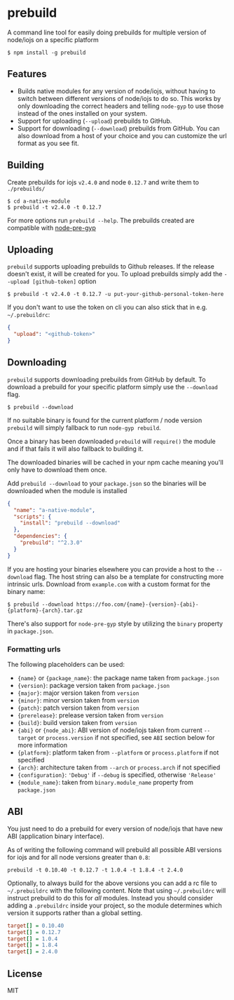 # prebuild

A command line tool for easily doing prebuilds for multiple version of node/iojs on a specific platform

```
$ npm install -g prebuild
```

## Features

* Builds native modules for any version of node/iojs, without having to switch between different versions of node/iojs to do so. This works by only downloading the correct headers and telling `node-gyp` to use those instead of the ones installed on your system.
* Support for uploading (`--upload`) prebuilds to GitHub.
* Support for downloading (`--download`) prebuilds from GitHub. You can also download from a host of your choice and you can customize the url format as you see fit.

## Building

Create prebuilds for iojs `v2.4.0` and node `0.12.7` and write them to `./prebuilds/`

```
$ cd a-native-module
$ prebuild -t v2.4.0 -t 0.12.7
```

For more options run `prebuild --help`. The prebuilds created are compatible with [node-pre-gyp](https://github.com/mapbox/node-pre-gyp)

## Uploading

`prebuild` supports uploading prebuilds to Github releases. If the release doesn't exist, it will be created for you. To upload prebuilds simply add the `--upload [github-token]` option

```
$ prebuild -t v2.4.0 -t 0.12.7 -u put-your-github-personal-token-here
```

If you don't want to use the token on cli you can also stick that in e.g. `~/.prebuildrc`:

```json
{
  "upload": "<github-token>"
}
```

## Downloading

`prebuild` supports downloading prebuilds from GitHub by default. To download a prebuild for your specific platform simply use the `--download` flag.

```
$ prebuild --download
```

If no suitable binary is found for the current platform / node version `prebuild`
will simply fallback to run `node-gyp rebuild`.

Once a binary has been downloaded `prebuild` will `require()` the module and if that fails it will also fallback to building it.

The downloaded binaries will be cached in your npm cache meaning you'll only have to download them once.

Add `prebuild --download` to your `package.json` so the binaries will be downloaded when the module is installed

```json
{
  "name": "a-native-module",
  "scripts": {
    "install": "prebuild --download"
  },
  "dependencies": {
    "prebuild": "^2.3.0"
  }
}
```

If you are hosting your binaries elsewhere you can provide a host to the `--download` flag. The host string can also be a template for constructing more intrinsic urls. Download from `example.com` with a custom format for the binary name:

```
$ prebuild --download https://foo.com/{name}-{version}-{abi}-{platform}-{arch}.tar.gz
```

There's also support for `node-pre-gyp` style by utilizing the `binary` property in `package.json`.

### Formatting urls

The following placeholders can be used:

* `{name}` or `{package_name}`: the package name taken from `package.json`
* `{version}`: package version taken from `package.json`
* `{major}`: major version taken from `version`
* `{minor}`: minor version taken from `version`
* `{patch}`: patch version taken from `version`
* `{prerelease}`: prelease version taken from `version`
* `{build}`: build version taken from `version`
* `{abi}` or `{node_abi}`: ABI version of node/iojs taken from current `--target` or `process.version` if not specified, see `ABI` section below for more information
* `{platform}`: platform taken from `--platform` or `process.platform` if not specified
* `{arch}`: architecture taken from `--arch` or `process.arch` if not specified
* `{configuration}`: `'Debug'` if `--debug` is specified, otherwise `'Release'`
* `{module_name}`: taken from `binary.module_name` property from `package.json`

## ABI

You just need to do a prebuild for every version of node/iojs that have new ABI (application binary interface).

As of writing the following command will prebuild all possible ABI versions for iojs and for all node versions greater than `0.8`:

```
prebuild -t 0.10.40 -t 0.12.7 -t 1.0.4 -t 1.8.4 -t 2.4.0
```

Optionally, to always build for the above versions you can add a rc file to `~/.prebuildrc` with the following content. Note that using `~/.prebuildrc` will instruct prebuild to do this for *all* modules. Instead you should consider adding a `.prebuildrc` inside your project, so the module determines which version it supports rather than a global setting.

``` ini
target[] = 0.10.40
target[] = 0.12.7
target[] = 1.0.4
target[] = 1.8.4
target[] = 2.4.0
```

## License

MIT
